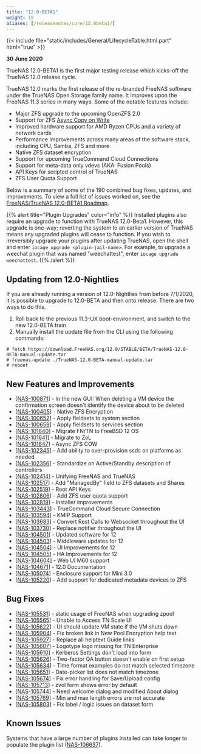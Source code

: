 ```yaml
---
title: "12.0-BETA1"
weight: 19
aliases: [/releasenotes/core/12.0beta1/]
---
```


{{< include file="static/includes/General/LifecycleTable.html.part" html="true"  >}}

**30 June 2020**

TrueNAS 12.0-BETA1 is the first major testing release which kicks-off the TrueNAS 12.0 release cycle.

TrueNAS 12.0 marks the first release of the re-branded FreeNAS software under the TrueNAS Open Storage family name. It improves upon the FreeNAS 11.3 series in many ways. Some of the notable features include:

<ul>
    <li>Major ZFS upgrade to the upcoming OpenZFS 2.0</li>
    <li>Support for ZFS <a href="https://ixsystems.atlassian.net/browse/NAS-101647">Async Copy on Write</a></li>
    <li>Improved hardware support for AMD Ryzen CPUs and a variety of network cards</li>
    <li>Performance Improvements across many areas of the software stack, including CPU, Samba, ZFS and more</li>
    <li>Native ZFS dataset encryption</li>
    <li>Support for upcoming TrueCommand Cloud Connections</li>
    <li>Support for meta-data only vdevs (AKA: Fusion Pools)</li>
    <li>API Keys for scripted control of TrueNAS</li>
    <li>ZFS User Quota Support</li>
</ul>

Below is a summary of some of the 190 combined bug fixes, updates, and improvements. To view a full list of issues
worked on, see the
<a href="https://ixsystems.atlassian.net/issues/?filter=-4&jql=fixVersion%20IN%20(12006)">FreeNAS/TrueNAS 12.0-BETA1 Roadmap</a>.

{{% alert title="Plugin Upgrades" color="info" %}}
Installed plugins also require an upgrade to function with TrueNAS 12.0-Beta1.
However, this upgrade is one-way; reverting the system to an earlier version of TrueNAS means any upgraded plugins will cease to function.
If you wish to irreversibly upgrade your plugins after updating TrueNAS, open the shell and enter `iocage upgrade <plugin-jail-name>`.
For example, to upgrade a weechat plugin that was named "weechattest", enter `iocage upgrade weechattest`.
{{% /alert %}}

## Updating from 12.0-Nightlies

If you are already running a version of 12.0-Nightlies from before 7/1/2020, it is possible to upgrade to 12.0-BETA and then onto release. There are two ways to do this.

1. Roll back to the previous 11.3-UX boot-environment, and switch to the new 12.0-BETA train
2. Manually install the update file from the CLI using the following commands:

```
# fetch https://download.FreeNAS.org/12.0/STABLE/BETA/TrueNAS-12.0-BETA-manual-update.tar
# freenas-update ./TrueNAS-12.0-BETA-manual-update.tar
# reboot
```

## New Features and Improvements

<ul>
    <li>[<a href='https://ixsystems.atlassian.net/browse/NAS-100871'>NAS-100871</a>] - In the new GUI: When deleting a VM device the confirmation screen doesn't identify the device about to be deleted</li>
    <li>[<a href='https://ixsystems.atlassian.net/browse/NAS-100405'>NAS-100405</a>] - Native ZFS Encryption</li>
    <li>[<a href='https://ixsystems.atlassian.net/browse/NAS-100652'>NAS-100652</a>] - Apply fieldsets to system section</li>
    <li>[<a href='https://ixsystems.atlassian.net/browse/NAS-100658'>NAS-100658</a>] - Apply fieldsets to services section</li>
    <li>[<a href='https://ixsystems.atlassian.net/browse/NAS-101640'>NAS-101640</a>] - Migrate FN/TN to FreeBSD 12 OS</li>
    <li>[<a href='https://ixsystems.atlassian.net/browse/NAS-101641'>NAS-101641</a>] - Migrate to ZoL </li>
    <li>[<a href='https://ixsystems.atlassian.net/browse/NAS-101647'>NAS-101647</a>] - Async ZFS COW</li>
    <li>[<a href='https://ixsystems.atlassian.net/browse/NAS-102345'>NAS-102345</a>] - Add ability to over-provision ssds on platforms as needed</li>
    <li>[<a href='https://ixsystems.atlassian.net/browse/NAS-102356'>NAS-102356</a>] - Standardize on Active/Standby description of controllers</li>
    <li>[<a href='https://ixsystems.atlassian.net/browse/NAS-102414'>NAS-102414</a>] - Unifying FreeNAS and TrueNAS</li>
    <li>[<a href='https://ixsystems.atlassian.net/browse/NAS-102517'>NAS-102517</a>] - Add "ManagedBy" field to ZFS datasets and Shares</li>
    <li>[<a href='https://ixsystems.atlassian.net/browse/NAS-102519'>NAS-102519</a>] - Root API Keys</li>
    <li>[<a href='https://ixsystems.atlassian.net/browse/NAS-102806'>NAS-102806</a>] - Add ZFS user quota support </li>
    <li>[<a href='https://ixsystems.atlassian.net/browse/NAS-102819'>NAS-102819</a>] - Installer improvements</li>
    <li>[<a href='https://ixsystems.atlassian.net/browse/NAS-103443'>NAS-103443</a>] - TrueCommand Cloud Secure Connection</li>
    <li>[<a href='https://ixsystems.atlassian.net/browse/NAS-103594'>NAS-103594</a>] - KMIP Support</li>
    <li>[<a href='https://ixsystems.atlassian.net/browse/NAS-103683'>NAS-103683</a>] - Convert Rest Calls to Websocket throughout the UI</li>
    <li>[<a href='https://ixsystems.atlassian.net/browse/NAS-103730'>NAS-103730</a>] - Replace notifier throughout the UI</li>
    <li>[<a href='https://ixsystems.atlassian.net/browse/NAS-104501'>NAS-104501</a>] - Updated software for 12</li>
    <li>[<a href='https://ixsystems.atlassian.net/browse/NAS-104503'>NAS-104503</a>] - Middleware updates for 12</li>
    <li>[<a href='https://ixsystems.atlassian.net/browse/NAS-104504'>NAS-104504</a>] - UI Improvements for 12</li>
    <li>[<a href='https://ixsystems.atlassian.net/browse/NAS-104505'>NAS-104505</a>] - HA Improvements for 12</li>
    <li>[<a href='https://ixsystems.atlassian.net/browse/NAS-104604'>NAS-104604</a>] - Web UI M60 support</li>
    <li>[<a href='https://ixsystems.atlassian.net/browse/NAS-104671'>NAS-104671</a>] - 12.0 Documentation</li>
    <li>[<a href='https://ixsystems.atlassian.net/browse/NAS-105074'>NAS-105074</a>] - Enclosure support for Mini 3.0</li>
    <li>[<a href='https://ixsystems.atlassian.net/browse/NAS-105220'>NAS-105220</a>] - Add support for dedicated metadata devices to ZFS</li>
</ul>

## Bug Fixes
<ul>
    <li>[<a href='https://ixsystems.atlassian.net/browse/NAS-105531'>NAS-105531</a>] - static usage of FreeNAS when upgrading zpool</li>
    <li>[<a href='https://ixsystems.atlassian.net/browse/NAS-105565'>NAS-105565</a>] - Unable to Access TN Scale UI</li>
    <li>[<a href='https://ixsystems.atlassian.net/browse/NAS-105622'>NAS-105622</a>] - UI should update VM state if the VM shuts down</li>
    <li>[<a href='https://ixsystems.atlassian.net/browse/NAS-105904'>NAS-105904</a>] - Fix broken link in New Pool Encryption help text</li>
    <li>[<a href='https://ixsystems.atlassian.net/browse/NAS-105927'>NAS-105927</a>] - Replace all helptext Guide links</li>
    <li>[<a href='https://ixsystems.atlassian.net/browse/NAS-105607'>NAS-105607</a>] - Logotype logo missing for TN Enterprise</li>
    <li>[<a href='https://ixsystems.atlassian.net/browse/NAS-105610'>NAS-105610</a>] - Kerberos Settings don&#39;t load into form</li>
    <li>[<a href='https://ixsystems.atlassian.net/browse/NAS-105626'>NAS-105626</a>] - Two-factor QA button doesn&#39;t enable on first setup</li>
    <li>[<a href='https://ixsystems.atlassian.net/browse/NAS-105634'>NAS-105634</a>] - Time format examples do not match selected timezone</li>
    <li>[<a href='https://ixsystems.atlassian.net/browse/NAS-105651'>NAS-105651</a>] - Date-picker list does not match timezone</li>
    <li>[<a href='https://ixsystems.atlassian.net/browse/NAS-105674'>NAS-105674</a>] - Fix error handling for Save/Upload config</li>
    <li>[<a href='https://ixsystems.atlassian.net/browse/NAS-105713'>NAS-105713</a>] - zvol form shows error by default</li>
    <li>[<a href='https://ixsystems.atlassian.net/browse/NAS-105744'>NAS-105744</a>] - Need welcome dialog and modified About dialog</li>
    <li>[<a href='https://ixsystems.atlassian.net/browse/NAS-105769'>NAS-105769</a>] - Min and max length errors are not accurate</li>
    <li>[<a href='https://ixsystems.atlassian.net/browse/NAS-105803'>NAS-105803</a>] - Fix label / logic issues on dataset form</li>
</ul>

## Known Issues

Systems that have a large number of plugins installed can take longer to populate the plugin list ([NAS-106637](https://ixsystems.atlassian.net/browse/NAS-106637)).
